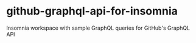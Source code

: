 # github-graphql-api-for-insomnia
Insomnia workspace with sample GraphQL queries for GitHub's GraphQL API
